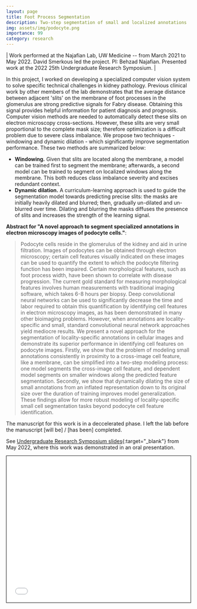 ```yaml
---
layout: page
title: Foot Process Segmentation
description: Two-step segmentation of small and localized annotations
img: assets/img/podocyte.png
importance: 99
category: research
---
```



| Work performed at the Najafian Lab, UW Medicine -- from March 2021 to May 2022. David Smerkous led the project. PI: Behzad Najafian. Presented work at the 2022 25th Undergraduate Research Symposium. |
<br>

In this project, I worked on developing a specialized computer vision system to solve specific technical challenges in kidney pathology. Previous clinical work by other members of the lab demonstrates that the average distance between adjacent 'slits' on the membrane of foot processes in the glomerulus are strong predictive signals for Fabry disease. Obtaining this signal provides helpful information for patient diagnosis and prognosis. Computer vision methods are needed to automatically detect these slits on electron microscopy cross-sections. However, these slits are very small proportional to the complete mask size; therefore optimization is a difficult problem due to severe class imbalance. We propose two techniques - windowing and dynamic dilation - which significantly improve segmentation performance. These two methods are summarized below:

- **Windowing.** Given that slits are located along the membrane, a model can be trained first to segment the membrane; afterwards, a second model can be trained to segment on localized windows along the membrane. This both reduces class imbalance severity and excises redundant context.
- **Dynamic dilation.** A curriculum-learning approach is used to guide the segmentation model towards predicting precise slits: the masks are initially heavily dilated and blurred; then, gradually un-dilated and un-blurred over time. Dilating and blurring the masks diffuses the presence of slits and increases the strength of the learning signal.

**Abstract for "A novel approach to segment specialized annotations in electron microscopy images of podocyte cells."**: 

> Podocyte cells reside in the glomerulus of the kidney and aid in urine filtration. Images of podocytes can be obtained through electron microscopy; certain cell features visually indicated on these images can be used to quantify the extent to which the podocyte filtering function has been impaired. Certain morphological features, such as foot process width, have been shown to correlate with disease progression. The current gold standard for measuring morphological features involves human measurements with traditional imaging software, which takes 6-8 hours per biopsy. Deep convolutional neural networks can be used to significantly decrease the time and labor required to obtain this quantification by identifying cell features in electron microscopy images, as has been demonstrated in many other bioimaging problems. However, when annotations are locality-specific and small, standard convolutional neural network approaches yield mediocre results. We present a novel approach for the segmentation of locality-specific annotations in cellular images and demonstrate its superior performance in identifying cell features on podocyte images. Firstly, we show that the problem of modeling small annotations consistently in proximity to a cross-image cell feature, like a membrane, can be simplified into a two-step modeling process: one model segments the cross-image cell feature, and dependent model segments on smaller windows along the predicted feature segmentation. Secondly, we show that dynamically dilating the size of small annotations from an inflated representation down to its original size over the duration of training improves model generalization. These findings allow for more robust modeling of locality-specific small cell segmentation tasks beyond podocyte cell feature identification.

The manuscript for this work is in a deccelerated phase. I left the lab before the manuscript [will be] / [has been] completed.

<!-- - [Initial progress report](https://andre-ye.github.io/files/najafian/Custom_Distance_Loss_Report.pdf) from June 2021 -->
See [Undergraduate Research Symposium slides](https://andre-ye.github.io/files/najafian/URP%20Presentation.pdf){:target="_blank"} from May 2022, where this work was demonstrated in an oral presentation.

<iframe src="assets\pdf\podocyte_seg.pdf" width="100%" height="400" style="border:1px solid black;"></iframe>